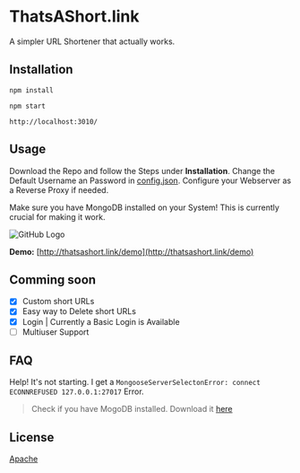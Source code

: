 # ThatsAShort.link
A simpler URL Shortener that actually works. 

## Installation
```
npm install
```
```
npm start
```
```
http://localhost:3010/
```


## Usage 
Download the Repo and follow the Steps under **Installation**.
Change the Default Username an Password in [config.json](/config.json).
Configure your Webserver as a Reverse Proxy if needed.

Make sure you have MongoDB installed on your System! This is currently crucial for making it work.

![GitHub Logo](https://cdn.jnsaph.website/Github/Thatsashortlink/version2.png)

**Demo:**
[http://thatsashort.link/demo](http://thatsashort.link/demo)

## Comming soon
- [x] Custom short URLs
- [x] Easy way to Delete short URLs
- [x] Login | Currently a Basic Login is Available
- [ ] Multiuser Support

## FAQ

Help! It's not starting. I get a `MongooseServerSelectonError: connect ECONNREFUSED 127.0.0.1:27017` Error.
> Check if you have MogoDB installed. Download it [here](https://www.mongodb.com/download-center/community)

## License
[Apache](https://github.com/JNSAPH/ThatsAShort.link/blob/master/LICENSE)
